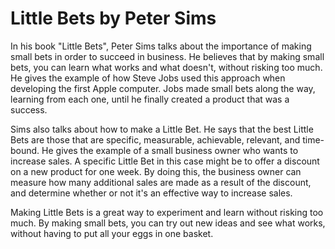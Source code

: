 # Little Bets by Peter Sims

In his book "Little Bets", Peter Sims talks about the importance of making small bets in order to succeed in business. He believes that by making small bets, you can learn what works and what doesn't, without risking too much. He gives the example of how Steve Jobs used this approach when developing the first Apple computer. Jobs made small bets along the way, learning from each one, until he finally created a product that was a success.

Sims also talks about how to make a Little Bet. He says that the best Little Bets are those that are specific, measurable, achievable, relevant, and time-bound. He gives the example of a small business owner who wants to increase sales. A specific Little Bet in this case might be to offer a discount on a new product for one week. By doing this, the business owner can measure how many additional sales are made as a result of the discount, and determine whether or not it's an effective way to increase sales.

Making Little Bets is a great way to experiment and learn without risking too much. By making small bets, you can try out new ideas and see what works, without having to put all your eggs in one basket.
